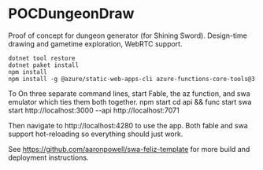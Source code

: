 # POCDungeonDraw
Proof of concept for dungeon generator (for Shining Sword). Design-time drawing and gametime exploration, WebRTC support.

    dotnet tool restore
    dotnet paket install
    npm install
    npm install -g @azure/static-web-apps-cli azure-functions-core-tools@3

To On three separate command lines, start Fable, the az function, and swa emulator which ties them both together.
    npm start
    cd api && func start
    swa start http://localhost:3000 --api http://localhost:7071

Then navigate to http://localhost:4280 to use the app. Both fable and swa support hot-reloading so everything should just work.

See https://github.com/aaronpowell/swa-feliz-template for more build and deployment instructions.

